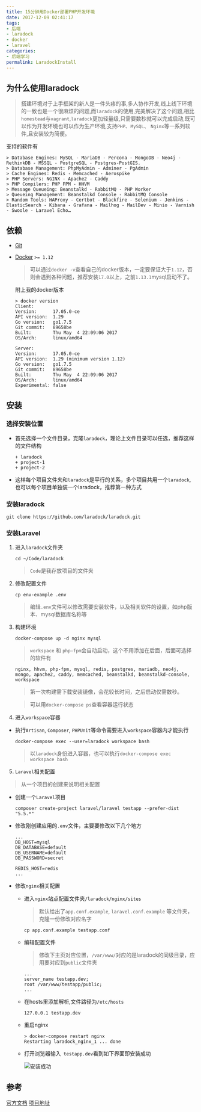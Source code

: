 ```yaml
---
title: 15分钟用Docker部署PHP开发环境
date: 2017-12-09 02:41:17
tags:
- 后端
- laradock
- docker
- laravel
categories:
- 后端学习
permalink: LaradockInstall
---
```

## 为什么使用laradock
>  搭建环境对于上手框架的新人是一件头疼的事,多人协作开发,线上线下环境的一致也是一个很麻烦的问题,而`laradock`的使用,完美解决了这个问题,相比`homestead`与`vagrant`,`laradock`更加轻量级,只需要数秒就可以完成启动,既可以作为开发环境也可以作为生产环境,支持`PHP`、`MySQL`、 `Nginx`等一系列软件,且安装较为简便。

支持的软件有
```
> Database Engines: MySQL - MariaDB - Percona - MongoDB - Neo4j - RethinkDB - MSSQL - PostgreSQL - Postgres-PostGIS.
> Database Management: PhpMyAdmin - Adminer - PgAdmin
> Cache Engines: Redis - Memcached - Aerospike
> PHP Servers: NGINX - Apache2 - Caddy
> PHP Compilers: PHP FPM - HHVM
> Message Queueing: Beanstalkd - RabbitMQ - PHP Worker
> Queueing Management: Beanstalkd Console - RabbitMQ Console
> Random Tools: HAProxy - Certbot - Blackfire - Selenium - Jenkins - ElasticSearch - Kibana - Grafana - Mailhog - MailDev - Minio - Varnish - Swoole - Laravel Echo…
```

<!-- more -->

## 依赖
+ [Git](https://git-scm.com/downloads)
+ [Docker](https://www.docker.com/community-edition) `>= 1.12`

    > 可以通过`docker -v`查看自己的docker版本，一定要保证大于`1.12`，否则会遇到各种问题，推荐安装`17.0`以上，之前`1.13.1`mysql启动不了。

    附上我的docker版本
    ```
    > docker version
    Client:
    Version:      17.05.0-ce
    API version:  1.29
    Go version:   go1.7.5
    Git commit:   89658be
    Built:        Thu May  4 22:09:06 2017
    OS/Arch:      linux/amd64

    Server:
    Version:      17.05.0-ce
    API version:  1.29 (minimum version 1.12)
    Go version:   go1.7.5
    Git commit:   89658be
    Built:        Thu May  4 22:09:06 2017
    OS/Arch:      linux/amd64
    Experimental: false
    ```

## 安装
### 选择安装位置
+ 首先选择一个文件目录，克隆`laradock`，理论上文件目录可以任选，推荐这样的文件结构
    ```
    + laradock
    + project-1
    + project-2
    ```
+ 这样每个项目文件夹和`laradock`是平行的关系，多个项目共用一个`laradock`,也可以每个项目单独装一个laradock，推荐第一种方式
### 安装laradock
```
git clone https://github.com/laradock/laradock.git
```
### 安装Laravel
1. 进入`laradock`文件夹
    ```
    cd ~/Code/laradock
    ```
    > `Code`是我存放项目的文件夹
2. 修改配置文件
    ```
    cp env-example .env
    ```
    > 编辑`.env`文件可以修改需要安装软件，以及相关软件的设置，如php版本、mysql数据库名称等
3. 构建环境
    ```
    docker-compose up -d nginx mysql
    ```
    > `workspace` 和 `php-fpm`会自动启动，这个不用添加在后面，后面可选择的软件有
    ```
    nginx, hhvm, php-fpm, mysql, redis, postgres, mariadb, neo4j, mongo, apache2, caddy, memcached, beanstalkd, beanstalkd-console, workspace
    ```
    > 第一次构建需下载安装镜像，会花较长时间，之后启动仅需数秒。

    > 可以用`docker-compose ps`查看容器运行状态
4. 进入`workspace`容器
+ 执行`Artisan`, `Composer`, `PHPUnit`等命令需要进入`workspace`容器内才能执行
    ```
    docker-compose exec --user=laradock workspace bash
    ```
    > 以`laradock`身份进入容器，也可以执行`docker-compose exec workspace bash`
5. `Laravel`相关配置
> 从一个项目的创建来说明相关配置
+ 创建一个`Laravel`项目
    ```
    composer create-project laravel/laravel testapp --prefer-dist "5.5.*"
    ```
+ 修改刚创建应用的`.env`文件，主要要修改以下几个地方
    ```
    ...
    DB_HOST=mysql
    DB_DATABASE=default
    DB_USERNAME=default
    DB_PASSWORD=secret

    REDIS_HOST=redis
    ...
    ```
+ 修改`nginx`相关配置
    + 进入`nginx`站点配置文件夹`/laradock/nginx/sites`
        > 默认给出了`app.conf.example`, `laravel.conf.example` 等文件夹，克隆一份修改对应名字
        ```
        cp app.conf.example testapp.conf
        ```
    + 编辑配置文件
        > 修改下主页对应位置，`/var/www/`对应的是laradock的同级目录，应用要对应到`public`文件夹
        ```
        ...
        server_name testapp.dev;
        root /var/www/testapp/public;
        ...
        ```
    + 在hosts里添加解析,文件路径为`/etc/hosts`
        ```
        127.0.0.1 testapp.dev
        ```
    + 重启nginx
        ```
        > docker-compose restart nginx
        Restarting laradock_nginx_1 ... done
        ```
    + 打开浏览器输入` testapp.dev`看到如下界面即安装成功

        ![安装成功](http://ov8i0dn6x.bkt.clouddn.com/%E6%88%90%E5%8A%9F.png)
## 参考
[官方文档](http://laradock.io/)
[项目地址](https://github.com/laradock/laradock)